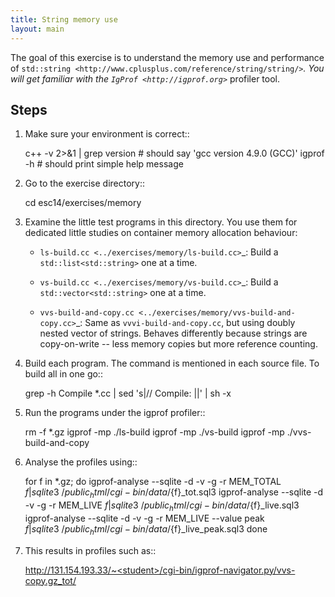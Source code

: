 ```yaml
---
title: String memory use
layout: main
---
```


The goal of this exercise is to understand the memory use and performance of
`std::string <http://www.cplusplus.com/reference/string/string/>`_. You will
get familiar with the `IgProf <http://igprof.org>`_ profiler tool.

Steps
-----

1. Make sure your environment is correct::

     c++ -v 2>&1 | grep version  # should say 'gcc version 4.9.0 (GCC)'
     igprof -h                   # should print simple help message

2. Go to the exercise directory::

     cd esc14/exercises/memory

3. Examine the little test programs in this directory.  You use them for
   dedicated little studies on container memory allocation behaviour:

   - `ls-build.cc <../exercises/memory/ls-build.cc>`_: Build a
     ``std::list<std::string>`` one at a time.

   - `vs-build.cc <../exercises/memory/vs-build.cc>`_: Build a
     ``std::vector<std::string>`` one at a time.

   - `vvs-build-and-copy.cc <../exercises/memory/vvs-build-and-copy.cc>`_:
     Same as ``vvvi-build-and-copy.cc``, but using doubly nested vector of
     strings.  Behaves differently because strings are copy-on-write -- less
     memory copies but more reference counting.

4. Build each program.  The command is mentioned in each source file.  To
   build all in one go::

     grep -h Compile *.cc | sed 's|// Compile: ||' | sh -x

5. Run the programs under the igprof profiler::

     rm -f *.gz
     igprof -mp ./ls-build
     igprof -mp ./vs-build
     igprof -mp ./vvs-build-and-copy

6. Analyse the profiles using::

     for f in *.gz; do
       igprof-analyse --sqlite -d -v -g -r MEM_TOTAL $f |
         sqlite3 ~/public_html/cgi-bin/data/${f}_tot.sql3
       igprof-analyse --sqlite -d -v -g -r MEM_LIVE $f |
         sqlite3 ~/public_html/cgi-bin/data/${f}_live.sql3
       igprof-analyse --sqlite -d -v -g -r MEM_LIVE --value peak $f |
         sqlite3 ~/public_html/cgi-bin/data/${f}_live_peak.sql3
     done

7. This results in profiles such as::

   http://131.154.193.33/~<student>/cgi-bin/igprof-navigator.py/vvs-copy.gz_tot/
